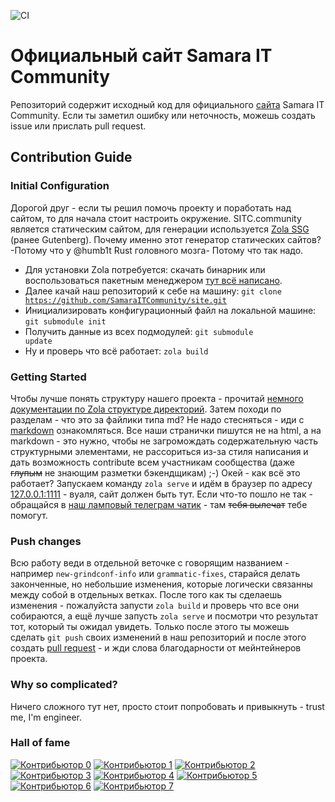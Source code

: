 ![CI](https://github.com/SamaraITCommunity/site/workflows/CI/badge.svg)

# Официальный сайт Samara IT Community

Репозиторий содержит исходный код для официального [сайта](https://sitc.community) Samara IT Community.
Если ты заметил ошибку или неточность, можешь создать issue или прислать pull request.

## Contribution Guide

### Initial Configuration

Дорогой друг - если ты решил помочь проекту и поработать над сайтом, то для начала стоит настроить окружение.
SITC.community является статическим сайтом, для генерации используется [Zola SSG](https://www.getzola.org) (ранее Gutenberg).
Почему именно этот генератор статических сайтов? -Потому что у @humb1t Rust головного мозга- Потому что так надо.

- Для установки Zola потребуется: скачать бинарник или воспользоваться пакетным менеджером [тут всё написано](https://www.getzola.org/documentation/getting-started/installation/).
- Далее качай наш репозиторий к себе на машину: <code>git clone https://github.com/SamaraITCommunity/site.git</code>
- Инициализировать конфигурационный файл на локальной машине: <code>git submodule init</code>
- Получить данные из всех подмодулей: <code>git submodule update</code>
- Ну и проверь что всё работает: <code>zola build</code>

### Getting Started

Чтобы лучше понять структуру нашего проекта - прочитай [немного документации по Zola структуре директорий](https://www.getzola.org/documentation/getting-started/directory-structure/). Затем походи по разделам - что это за файлики типа md? Не надо стесняться - иди с [markdown](https://daringfireball.net/projects/markdown/) ознакомляться. Все наши странички пишутся не на html, а на markdown - это нужно, чтобы не загромождать содержательную часть структурными элементами, не рассориться из-за стиля написания и дать возможность contribute всем участникам сообщества (даже ~~глупым~~ не знающим разметки бэкендщикам) ;-)
Окей - как всё это работает?
Запускаем команду <code>zola serve</code> и идём в браузер по адресу [127.0.0.1:1111](http://127.0.0.1:1111/) - вуаля, сайт должен быть тут. Если что-то пошло не так - обращайся в [наш ламповый телеграм чатик](https://t.me/samara_it) - там ~~тебя вылечат~~ тебе помогут.

### Push changes

Всю работу веди в отдельной веточке с говорящим названием - например <code>new-grindconf-info</code> или <code>grammatic-fixes</code>, старайся делать законченные, но небольшие изменения, которые логически связанны между собой в отдельных ветках. После того как ты сделаешь изменения - пожалуйста запусти <code>zola build</code> и проверь что все они собираются, а ещё лучше запусть <code>zola serve</code> и посмотри что результат тот, который ты ожидал увидеть. Только после этого ты можешь сделать <code>git push</code> своих изменений в наш репозиторий и после этого создать [pull request](https://help.github.com/articles/fork-a-repo/#propose-changes-to-someone-elses-project) - и жди слова благодарности от мейнтейнеров проекта.

### Why so complicated?

Ничего сложного тут нет, просто стоит попробовать и привыкнуть - trust me, I'm engineer.

### Hall of fame

[![Контрибьютор 0](https://sourcerer.io/fame/sergey48k/SamaraITCommunity/site/images/0)](https://sourcerer.io/fame/sergey48k/SamaraITCommunity/site/links/0)
[![Контрибьютор 1](https://sourcerer.io/fame/sergey48k/SamaraITCommunity/site/images/1)](https://sourcerer.io/fame/sergey48k/SamaraITCommunity/site/links/1)
[![Контрибьютор 2](https://sourcerer.io/fame/sergey48k/SamaraITCommunity/site/images/2)](https://sourcerer.io/fame/sergey48k/SamaraITCommunity/site/links/2)
[![Контрибьютор 3](https://sourcerer.io/fame/sergey48k/SamaraITCommunity/site/images/3)](https://sourcerer.io/fame/sergey48k/SamaraITCommunity/site/links/3)
[![Контрибьютор 4](https://sourcerer.io/fame/sergey48k/SamaraITCommunity/site/images/4)](https://sourcerer.io/fame/sergey48k/SamaraITCommunity/site/links/4)
[![Контрибьютор 5](https://sourcerer.io/fame/sergey48k/SamaraITCommunity/site/images/5)](https://sourcerer.io/fame/sergey48k/SamaraITCommunity/site/links/5)
[![Контрибьютор 6](https://sourcerer.io/fame/sergey48k/SamaraITCommunity/site/images/6)](https://sourcerer.io/fame/sergey48k/SamaraITCommunity/site/links/6)
[![Контрибьютор 7](https://sourcerer.io/fame/sergey48k/SamaraITCommunity/site/images/7)](https://sourcerer.io/fame/sergey48k/SamaraITCommunity/site/links/7)
